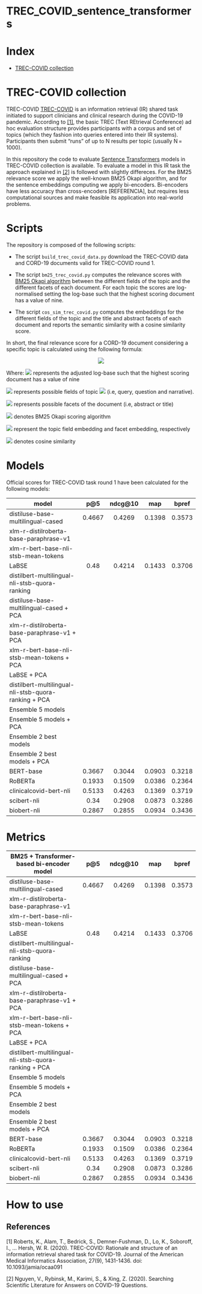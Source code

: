# TREC_COVID_sentence_transformers

# Index
 
 * [TREC-COVID collection](#trec-covid-collection)
 
 # TREC-COVID collection 
 
 TREC-COVID [TREC-COVID](https://ir.nist.gov/covidSubmit/index.html)  is an information retrieval (IR) shared task initiated to support clinicians and clinical research during the COVID-19 pandemic. According to [[1]](#1), the basic TREC (Text REtrieval Conference) ad hoc evaluation structure provides participants with a corpus and set of topics (which they fashion into queries entered into their IR systems). Participants then submit “runs” of up to N results per topic (usually N = 1000). 
 
 In this repository the code to evaluate  [Sentence Transformers](https://www.sbert.net/index.html) models in TREC-COVID collection is available. To evaluate a model in this IR task the approach explained in [[2]](#2) is followed with slightly differeces. For the BM25 relevance score we apply the well-known BM25 Okapi algorithm, and for the sentence embeddings computing we apply bi-encoders. Bi-encoders have less accuracy than cross-encoders [REFERENCIA], but requires less computational sources and make feasible its application into real-world problems.  
 
 
 # Scripts
 
 The repository is composed of the following scripts:
 
 * The script `build_trec_covid_data.py` download the TREC-COVID data and CORD-19 documents valid for TREC-COVID round 1. 
 
 * The script `bm25_trec_covid.py` computes the relevance scores with [BM25 Okapi algorithm](https://github.com/dorianbrown/rank_bm25) between the different fields of the topic and the different facets of each document. For each topic the scores are log-normalised setting the log-base such that the highest scoring document has a value of nine. 
 
 * The script `cos_sim_trec_covid.py` computes the embeddings for the different fields of the topic and the title and abstract facets of each document and reports the semantic similarity with a cosine similarity score.
 
 In short, the final relevance score for a CORD-19 document considering a specific topic is calculated using the following formula:
 <p align="center">
  <img src="https://latex.codecogs.com/png.latex?%5Clarge%20%5Cpsi%20%28T_i%2C%20d%29%20%3D%20%5Clog_z%28%5Csum%5E%7Bt%5Cin%20T_%7Bi%7D%20%7D%20%5Csum%5E%7Bf%5Cin%20d%20%7DBM25%28t%2Cf%29%29%20&plus;%20%5Csum%5E%7Bt%5Cin%20T_%7Bi%7D%20%7D%20%5Csum%5E%7Bf%5Cin%20d%20%7Dcos%28e%28t%29%2C%20e%28f%29%29">
</p>

Where:
 <img src="https://latex.codecogs.com/png.latex?\inline&space;\large&space;z"> represents the adjusted log-base such that the highest scoring document has a value of nine
 
<img src=https://latex.codecogs.com/png.latex?\inline&space;\large&space;t&space;\in&space;T_i> represents possible fields of topic <img src=https://latex.codecogs.com/png.latex?\inline&space;\large&space;T_i> (i.e, query, question and narrative). 

<img src=https://latex.codecogs.com/png.latex?\inline&space;\large&space;f&space;\in&space;d> represents possible facets of the document (i.e, abstract or title)

<img src=https://latex.codecogs.com/png.latex?\inline&space;\large&space;BM25> denotes BM25 Okapi scoring algorithm

<img src=https://latex.codecogs.com/png.latex?\inline&space;\large&space;e(t),&space;e(f)> represent the topic field embedding and facet embedding, respectively

<img src=https://latex.codecogs.com/png.latex?\inline&space;\large&space;cos> denotes cosine similarity

# Models
Official scores for TREC-COVID task round 1 have been calculated for the following models:

| model                                                |   p@5  | ndcg@10 |   map  |  bpref |
|------------------------------------------------------|:------:|:-------:|:------:|:------:|
| distiluse-base-multilingual-cased                    | 0.4667 |  0.4269 | 0.1398 | 0.3573 |
| xlm-r-distilroberta-base-paraphrase-v1               |        |         |        |        |
| xlm-r-bert-base-nli-stsb-mean-tokens                 |        |         |        |        |
| LaBSE                                                |  0.48  |  0.4214 | 0.1433 | 0.3706 |
| distilbert-multilingual-nli-stsb-quora-ranking       |        |         |        |        |
| distiluse-base-multilingual-cased + PCA              |        |         |        |        |
| xlm-r-distilroberta-base-paraphrase-v1 + PCA         |        |         |        |        |
| xlm-r-bert-base-nli-stsb-mean-tokens + PCA           |        |         |        |        |
| LaBSE + PCA                                          |        |         |        |        |
| distilbert-multilingual-nli-stsb-quora-ranking + PCA |        |         |        |        |
| Ensemble 5  models                                   |        |         |        |        |
| Ensemble 5 models + PCA                              |        |         |        |        |
| Ensemble 2  best models                              |        |         |        |        |
| Ensemble 2 best models + PCA                         |        |         |        |        |
| BERT-base                                            | 0.3667 |  0.3044 | 0.0903 | 0.3218 |
| RoBERTa                                              | 0.1933 |  0.1509 | 0.0386 | 0.2364 |
| clinicalcovid-bert-nli                               | 0.5133 |  0.4263 | 0.1369 | 0.3719 |
| scibert-nli                                          |  0.34  |  0.2908 | 0.0873 | 0.3286 |
| biobert-nli                                          | 0.2867 |  0.2855 | 0.0934 | 0.3436 |


# Metrics 


| BM25 + Transformer-based bi-encoder model            |   p@5  | ndcg@10 |   map  |  bpref |
|------------------------------------------------------|:------:|:-------:|:------:|:------:|
| distiluse-base-multilingual-cased                    | 0.4667 |  0.4269 | 0.1398 | 0.3573 |
| xlm-r-distilroberta-base-paraphrase-v1               |        |         |        |        |
| xlm-r-bert-base-nli-stsb-mean-tokens                 |        |         |        |        |
| LaBSE                                                |  0.48  |  0.4214 | 0.1433 | 0.3706 |
| distilbert-multilingual-nli-stsb-quora-ranking       |        |         |        |        |
| distiluse-base-multilingual-cased + PCA              |        |         |        |        |
| xlm-r-distilroberta-base-paraphrase-v1 + PCA         |        |         |        |        |
| xlm-r-bert-base-nli-stsb-mean-tokens + PCA           |        |         |        |        |
| LaBSE + PCA                                          |        |         |        |        |
| distilbert-multilingual-nli-stsb-quora-ranking + PCA |        |         |        |        |
| Ensemble 5  models                                   |        |         |        |        |
| Ensemble 5 models + PCA                              |        |         |        |        |
| Ensemble 2  best models                              |        |         |        |        |
| Ensemble 2 best models + PCA                         |        |         |        |        |
| BERT-base                                            | 0.3667 |  0.3044 | 0.0903 | 0.3218 |
| RoBERTa                                              | 0.1933 |  0.1509 | 0.0386 | 0.2364 |
| clinicalcovid-bert-nli                               | 0.5133 |  0.4263 | 0.1369 | 0.3719 |
| scibert-nli                                          |  0.34  |  0.2908 | 0.0873 | 0.3286 |
| biobert-nli                                          | 0.2867 |  0.2855 | 0.0934 | 0.3436 |

# How to use 

 
## References
<a id="1">[1]</a> 
Roberts, K., Alam, T., Bedrick, S., Demner-Fushman, D., Lo, K., Soboroff, I., … Hersh, W. R. (2020). TREC-COVID: Rationale and structure of an information retrieval shared task for COVID-19. Journal of the American Medical Informatics Association, 27(9), 1431-1436. doi: 10.1093/jamia/ocaa091

<a id="2">[2]</a> 
Nguyen, V., Rybinsk, M., Karimi, S., & Xing, Z. (2020). Searching Scientific Literature for Answers on COVID-19 Questions.
